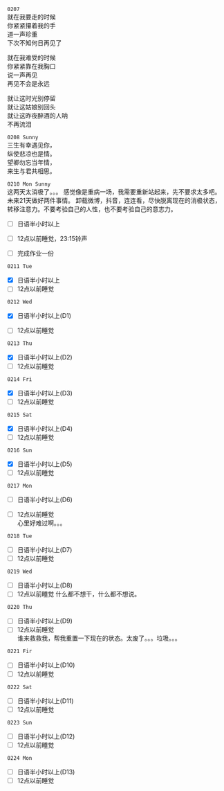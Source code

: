 ``0207``  
就在我要走的时候  
你紧紧攥着我的手  
道一声珍重  
下次不知何日再见了  

就在我难受的时候  
你紧紧靠在我胸口  
说一声再见  
再见不会是永远  

就让这时光别停留  
就让这姑娘别回头  
就让这昨夜醉酒的人呐   
不再流泪  

``0208 Sunny``  
三生有幸遇见你，  
纵使悲凉也是情。  
望卿勿忘当年情，  
来生与君共相思。


``0210 Mon Sunny``  
这两天太消极了。。。
感觉像是重病一场，我需要重新站起来，先不要求太多吧。未来21天做好两件事情。
卸载微博，抖音，连连看，尽快脱离现在的消极状态，转移注意力。不要考验自己的人性，也不要考验自己的意志力。  

- [ ] 日语半小时以上
- [ ] 12点以前睡觉，23:15铃声

- [ ] 完成作业一份

``0211 Tue``
- [X] 日语半小时以上
- [ ] 12点以前睡觉

``0212 Wed``
- [X] 日语半小时以上(D1)
- [ ] 12点以前睡觉


``0213 Thu``
- [X] 日语半小时以上(D2)
- [ ] 12点以前睡觉

``0214 Fri``
- [X] 日语半小时以上(D3)
- [ ] 12点以前睡觉

``0215 Sat``
- [X] 日语半小时以上(D4)
- [ ] 12点以前睡觉

``0216 Sun``
- [X] 日语半小时以上(D5)
- [ ] 12点以前睡觉

``0217 Mon``
- [ ] 日语半小时以上(D6)
- [ ] 12点以前睡觉      
 心里好难过啊。。。


``0218 Tue``
- [ ] 日语半小时以上(D7)
- [ ] 12点以前睡觉

``0219 Wed``
- [ ] 日语半小时以上(D8)
- [ ] 12点以前睡觉
什么都不想干，什么都不想说。

``0220 Thu``
- [ ] 日语半小时以上(D9)
- [ ] 12点以前睡觉   
谁来救救我，帮我重置一下现在的状态。太废了。。。垃圾。。。

``0221 Fir``
- [ ] 日语半小时以上(D10)
- [ ] 12点以前睡觉

``0222 Sat``
- [ ] 日语半小时以上(D11)
- [ ] 12点以前睡觉

``0223 Sun``
- [ ] 日语半小时以上(D12)
- [ ] 12点以前睡觉

``0224 Mon``
- [ ] 日语半小时以上(D13)
- [ ] 12点以前睡觉
